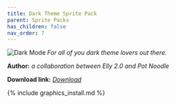 ```yaml
---
title: Dark Theme Sprite Pack
parent: Sprite Packs
has_children: false
nav_order: 7
---
```


![Dark Mode](https://media.discordapp.net/attachments/703273063881375864/703436987192836116/dark_theme_banner.png)
*For all of you dark theme lovers out there.*

**Author:** *a collaboration between Elly 2.0 and Pot Noodle*

 **Download link:** *[Download](https://drive.google.com/file/d/15WUF_hdnuKcgIslfRF7dMfNgYfmkXuZ-/view?usp=sharing)*

{% include graphics_install.md %}
